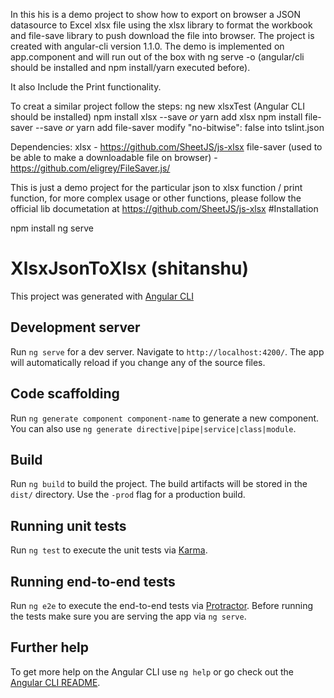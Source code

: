 In this his is a demo project to show how to export on browser a JSON datasource to Excel xlsx file using the xlsx library to format the workbook and file-save library to push download the file into browser.
The project is created with angular-cli version 1.1.0.
The demo is implemented on app.component and will run out of the box with ng serve -o (angular/cli should be installed and npm install/yarn executed before).

It also Include the Print functionality.

To creat a similar project follow the steps:
ng new xlsxTest (Angular CLI should be installed)
npm install xlsx --save *or* yarn add xlsx
npm install file-saver --save *or* yarn add file-saver
modify "no-bitwise": false into tslint.json

Dependencies:
xlsx - https://github.com/SheetJS/js-xlsx
file-saver (used to be able to make a downloadable file on browser) - https://github.com/eligrey/FileSaver.js/

This is just a demo project for the particular json to xlsx function / print function, for more complex usage or other functions, please follow the official lib documetation at https://github.com/SheetJS/js-xlsx
#Installation

npm install
ng serve 
# XlsxJsonToXlsx (shitanshu)

This project was generated with [Angular CLI](https://github.com/angular/angular-cli)

## Development server

Run `ng serve` for a dev server. Navigate to `http://localhost:4200/`. The app will automatically reload if you change any of the source files.

## Code scaffolding

Run `ng generate component component-name` to generate a new component. You can also use `ng generate directive|pipe|service|class|module`.

## Build

Run `ng build` to build the project. The build artifacts will be stored in the `dist/` directory. Use the `-prod` flag for a production build.

## Running unit tests

Run `ng test` to execute the unit tests via [Karma](https://karma-runner.github.io).

## Running end-to-end tests

Run `ng e2e` to execute the end-to-end tests via [Protractor](http://www.protractortest.org/).
Before running the tests make sure you are serving the app via `ng serve`.

## Further help

To get more help on the Angular CLI use `ng help` or go check out the [Angular CLI README](https://github.com/angular/angular-cli/blob/master/README.md).

